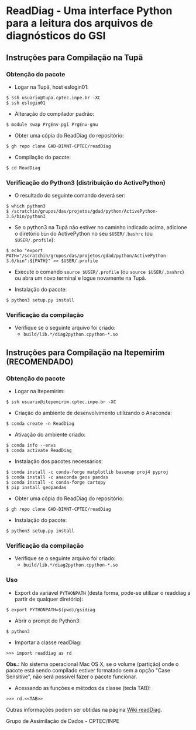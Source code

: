 # ReadDiag - Uma interface Python para a leitura dos arquivos de diagnósticos do GSI

## Instruções para Compilação na Tupã

### Obtenção do pacote

* Logar na Tupã, host eslogin01:

```
$ ssh usuario@tupa.cptec.inpe.br -XC
$ ssh eslogin01
```

* Alteração do compilador padrão:

```
$ module swap PrgEnv-pgi PrgEnv-gnu
```

* Obter uma cópia do ReadDiag do repositório:

```
$ gh repo clone GAD-DIMNT-CPTEC/readDiag
```

* Compilação do pacote:

```
$ cd ReadDiag
```

### Verificação do Python3 (distribuição do ActivePython)

* O resultado do seguinte comando deverá ser:

```
$ which python3
$ /scratchin/grupos/das/projetos/gdad/python/ActivePython-3.6/bin/python3
```

* Se o python3 na Tupã não estiver no caminho indicado acima, adicione o diretório `bin` do ActivePython no seu `$USER/.bashrc` (ou `$USER/.profile`):

```
$ echo "export PATH="/scratchin/grupos/das/projetos/gdad/python/ActivePython-3.6/bin":${PATH}" >> $USER/.profile
```

* Execute o comando `source $USER/.profile` (ou `source $USER/.bashrc`) ou abra um novo terminal e logue novamente na Tupã.

* Instalação do pacote:

``
$ python3 setup.py install
``

### Verificação da compilação

* Verifique se o seguinte arquivo foi criado:
  * `build/lib.*/diag2python.cpython-*.so`

## Instruções para Compilação na Itepemirim (RECOMENDADO)

### Obtenção do pacote

* Logar na Itepemirim:

```
$ ssh usuario@itepemirim.cptec.inpe.br -XC
```

* Criação do ambiente de desenvolvimento utilizando o Anaconda:

```
$ conda create -n ReadDiag
```

* Ativação do ambiente criado:

```
$ conda info --envs
$ conda activate ReadDiag
```

* Instalação dos pacotes necessários:

```
$ conda install -c conda-forge matplotlib basemap proj4 pyproj
$ conda install -c anaconda geos pandas
$ conda install -c conda-forge cartopy
$ pip install geopandas
```

* Obter uma cópia do ReadDiag do repositório:

```
$ gh repo clone GAD-DIMNT-CPTEC/readDiag
```

* Instalação do pacote:

```
$ python3 setup.py install
```

### Verificação da compilação

* Verifique se o seguinte arquivo foi criado:
  * `build/lib.*/diag2python.cpython-*.so`

### Uso

* Export da variável `PYTHONPATH` (desta forma, pode-se utilizar o readdiag a partir de qualquer diretório):

```
$ export PYTHONPATH=$(pwd)/gsidiag
```

* Abrir o prompt do Python3:

```
$ python3
```

* Importar a classe readDiag:

```
>>> import readdiag as rd
```

**Obs.:** No sistema operacional Mac OS X, se o volume (partição) onde o pacote está sendo compilado estiver formatado sem a opção "Case Sensitive", não será possível fazer o pacote funcionar.

* Acessando as funções e métodos da classe (tecla TAB):

```
>>> rd.<<TAB>>
```

Outras informações podem ser obtidas na página [Wiki readDiag](https://github.com/GAD-DIMNT-CPTEC/readDiag/wiki).

Grupo de Assimilação de Dados - CPTEC/INPE 
